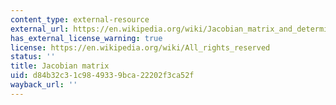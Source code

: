 ```yaml
---
content_type: external-resource
external_url: https://en.wikipedia.org/wiki/Jacobian_matrix_and_determinant
has_external_license_warning: true
license: https://en.wikipedia.org/wiki/All_rights_reserved
status: ''
title: Jacobian matrix
uid: d84b32c3-1c98-4933-9bca-22202f3ca52f
wayback_url: ''
---
```

